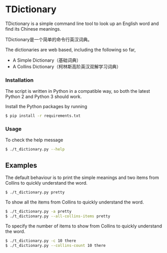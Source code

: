 # TDictionary
TDictionary is a simple command line tool to look up an English word and find its Chinese meanings.

TDictionary是一个简单的命令行英汉词典。

The dictionaries are web based, including the following so far,
  - A Simple Dictionary（基础词典）
  - A Collins Dictionary（柯林斯高阶英汉双解学习词典）

### Installation
The script is written in Python in a compatible way, so both the latest Python 2 and Python 3 should work.

Install the Python packages by running
```sh
$ pip install -r requirements.txt
```

### Usage
To check the help message
```sh
$ ./t_dictionary.py --help
```

## Examples
The default behaviour is to print the simple meanings and two items from Collins to quickly understand the word.
```sh
$ ./t_dictionary.py pretty
```

To show all the items from Collins to quickly understand the word.
```sh
$ ./t_dictionary.py -a pretty
$ ./t_dictionary.py --all-collins-items pretty
```

To specify the number of items to show from Collins to quickly understand the word.
```sh
$ ./t_dictionary.py -c 10 there
$ ./t_dictionary.py --collins-count 10 there
```
